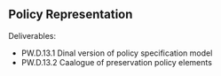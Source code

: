 Policy Representation
---------------

Deliverables:

* PW.D.13.1 Dinal version of policy specification model
* PW.D.13.2 Caalogue of preservation policy elements
